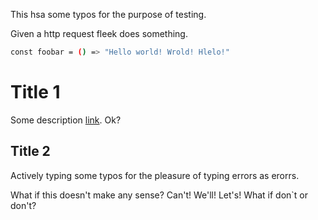 This hsa some typos for the purpose of testing.

Given a http request fleek does something.

```sh
const foobar = () => "Hello world! Wrold! Hlelo!"
```

# Title 1

Some description [link](www.somewhere-that-doesnt-exist.com.ie). Ok?

## Title 2

Actively typing some typos for the pleasure of typing errors as erorrs.

What if this doesn't make any sense? Can't! We'll! Let's! What if don`t or don't?
